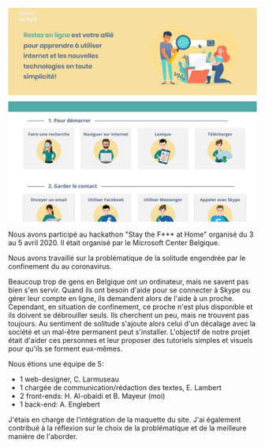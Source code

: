 
![Home Page of our Project](./images/pour_github.png)

Nous avons participé au hackathon "Stay the F*** at Home" organisé du 3 au 5 avril 2020.
Il était organisé par le Microsoft Center Belgique.

Nous avons travaillé sur la problématique de la solitude engendrée par le confinement du au coronavirus.

Beaucoup trop de gens en Belgique ont un ordinateur, mais ne savent pas bien s'en servir.
Quand ils ont besoin d'aide pour se connecter à Skype ou gérer leur compte en ligne, ils demandent alors de l'aide à un proche.
Cependant, en situation de confinement, ce proche n'est plus disponible et ils doivent se débrouiller seuls.
Ils cherchent un peu, mais ne trouvent pas toujours. Au sentiment de solitude s'ajoute alors celui d'un décalage avec la société et un mal-être permanent peut s'installer. 
L'objectif de notre projet était d'aider ces personnes et leur proposer des tutoriels simples et visuels pour qu'ils se forment eux-mêmes. 

Nous étions une équipe de 5: 
- 1 web-designer, C. Larmuseau
- 1 chargée de communication/rédaction des textes, E. Lambert
- 2 front-ends: H. Al-obaidi et B. Mayeur (moi)
- 1 back-end: A. Englebert

J'étais en charge de l'intégration de la maquette du site. J'ai également contribué à la réflexion sur le choix de la problématique et de la meilleure manière de l'aborder.